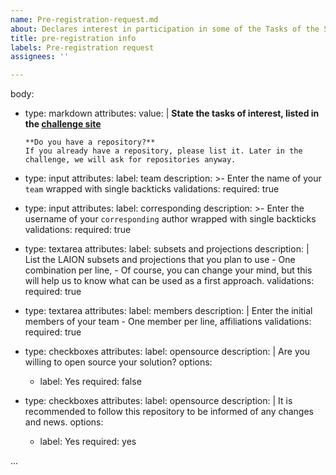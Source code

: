 ```yaml
---
name: Pre-registration-request.md
about: Declares interest in participation in some of the Tasks of the SISAP23 challenge.
title: pre-registration info
labels: Pre-registration request
assignees: ''

---
```


body:
- type: markdown
  attributes:
    value: |
      **State the tasks of interest, listed in the [challenge site](https://sisap-challenges.github.io/tasks/)**

      **Do you have a repository?**
      If you already have a repository, please list it. Later in the challenge, we will ask for repositories anyway.



- type: input
  attributes:
    label: team
    description: >-
      Enter the name of your `team` wrapped with single backticks
  validations:
    required: true

- type: input
  attributes:
    label: corresponding
    description: >-
      Enter the username of your `corresponding` author wrapped with single backticks
  validations:
    required: true

- type: textarea
  attributes:
    label: subsets and projections
    description: |
      List the LAION subsets and projections that you plan to use
      - One combination per line,
      - Of course, you can change your mind, but this will help us to know what can be used as a first approach.
  validations:
    required: true      

- type: textarea
  attributes:
    label: members
    description: |
      Enter the initial members of your team
      - One member per line, affiliations
  validations:
    required: true

- type: checkboxes
  attributes:
    label: opensource
    description: |
      Are you willing to open source your solution?
    options:
    - label: Yes
      required: false

- type: checkboxes
  attributes:
    label: opensource
    description: |
      It is recommended to follow this repository to be informed of any changes and news.
    options:
    - label: Yes
      required: yes

...
